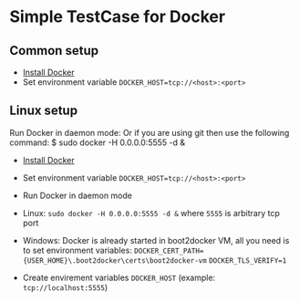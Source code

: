 Simple TestCase for Docker
==========================

## Common setup
* [Install Docker](https://docs.docker.com/installation/)
* Set environment variable `DOCKER_HOST=tcp://<host>:<port>`

## Linux setup
Run Docker in daemon mode:
Or if you are using git then use the following command:
  $ sudo docker -H 0.0.0.0:5555 -d &


* [Install Docker](https://docs.docker.com/installation/)
* Set environment variable `DOCKER_HOST=tcp://<host>:<port>`
* Run Docker in daemon mode
 * Linux: `sudo docker -H 0.0.0.0:5555 -d &` where `5555` is arbitrary tcp port
 * Windows: Docker is already started in boot2docker VM, all you need is to set environment variables:
  `DOCKER_CERT_PATH={USER_HOME}\.boot2docker\certs\boot2docker-vm`
  `DOCKER_TLS_VERIFY=1`

* Create envirement variables `DOCKER_HOST` (example: `tcp://localhost:5555`)
